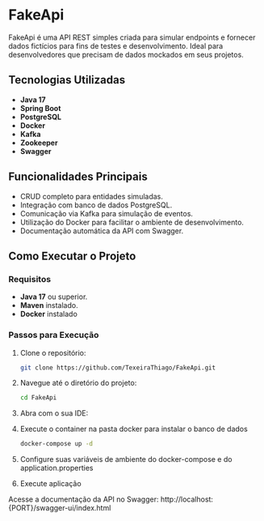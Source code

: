 # FakeApi

FakeApi é uma API REST simples criada para simular endpoints e fornecer dados fictícios para fins de testes e desenvolvimento.
Ideal para desenvolvedores que precisam de dados mockados em seus projetos.

## Tecnologias Utilizadas
- **Java 17**
- **Spring Boot**
- **PostgreSQL**
- **Docker**
- **Kafka**
- **Zookeeper**
- **Swagger**

## Funcionalidades Principais
- CRUD completo para entidades simuladas.
- Integração com banco de dados PostgreSQL.
- Comunicação via Kafka para simulação de eventos.
- Utilização do Docker para facilitar o ambiente de desenvolvimento.
- Documentação automática da API com Swagger.


## Como Executar o Projeto

### Requisitos
- **Java 17** ou superior.
- **Maven** instalado.
- **Docker** instalado

### Passos para Execução

1. Clone o repositório:
   ```bash
   git clone https://github.com/TexeiraThiago/FakeApi.git
    ```
2. Navegue até o diretório do projeto:
   ```bash
   cd FakeApi
   ```
3. Abra com o sua IDE:
4. Execute o container na pasta docker para instalar o banco de dados
    ```bash
   docker-compose up -d 
   ``` 
5. Configure suas variáveis de ambiente do docker-compose e do application.properties

6. Execute aplicação

Acesse a documentação da API no Swagger: http://localhost:{PORT}/swagger-ui/index.html